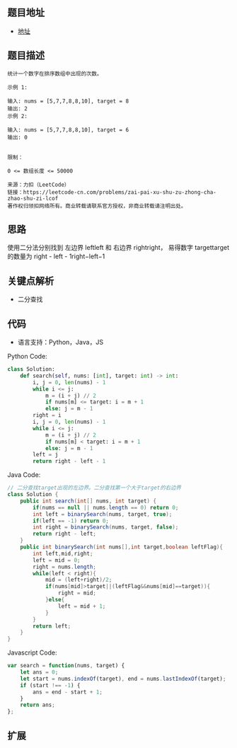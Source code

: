 ## 题目地址

- [地址](https://leetcode-cn.com/problems/zai-pai-xu-shu-zu-zhong-cha-zhao-shu-zi-lcof/)

## 题目描述

```
统计一个数字在排序数组中出现的次数。

示例 1:

输入: nums = [5,7,7,8,8,10], target = 8
输出: 2
示例 2:

输入: nums = [5,7,7,8,8,10], target = 6
输出: 0
 

限制：

0 <= 数组长度 <= 50000

来源：力扣（LeetCode）
链接：https://leetcode-cn.com/problems/zai-pai-xu-shu-zu-zhong-cha-zhao-shu-zi-lcof
著作权归领扣网络所有。商业转载请联系官方授权，非商业转载请注明出处。
```

## 思路
使用二分法分别找到 左边界 leftleft 和 右边界 rightright，
易得数字 targettarget 的数量为 right - left - 1right−left−1 

## 关键点解析

- 二分查找

## 代码

- 语言支持：Python，Java，JS

Python Code:

```python
class Solution:
    def search(self, nums: [int], target: int) -> int:
        i, j = 0, len(nums) - 1
        while i <= j:
            m = (i + j) // 2
            if nums[m] <= target: i = m + 1
            else: j = m - 1
        right = i
        i, j = 0, len(nums) - 1
        while i <= j:
            m = (i + j) // 2
            if nums[m] < target: i = m + 1
            else: j = m - 1
        left = j
        return right - left - 1

```

Java Code:

```java
// 二分查找target出现的左边界。二分查找第一个大于target的右边界
class Solution {
    public int search(int[] nums, int target) {
        if(nums == null || nums.length == 0) return 0;
        int left = binarySearch(nums, target, true);
        if(left == -1) return 0;
        int right = binarySearch(nums, target, false);
        return right - left;
    }
    public int binarySearch(int nums[],int target,boolean leftFlag){
        int left,mid,right;
        left = mid = 0;
        right = nums.length;
        while(left < right){
            mid = (left+right)/2;
            if(nums[mid]>target||(leftFlag&&nums[mid]==target)){
                right = mid;
            }else{
                left = mid + 1;
            }
        }
        return left;
    }
}
```

Javascript Code:
```js
var search = function(nums, target) {
    let ans = 0;
    let start = nums.indexOf(target), end = nums.lastIndexOf(target);
    if (start !== -1) {
        ans = end - start + 1;
    }
    return ans;
};
```

## 扩展


